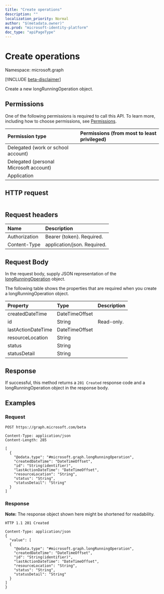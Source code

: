 ```yaml
---
title: "Create operations"
description: ""
localization_priority: Normal
author: "$(metadata.owner)"
ms.prod: "microsoft-identity-platform"
doc_type: "apiPageType"
---
```


# Create operations

Namespace: microsoft.graph

[!INCLUDE [beta-disclaimer](../../includes/beta-disclaimer.md)]

Create a new longRunningOperation object.

## Permissions

One of the following permissions is required to call this API. To learn more, including how to choose permissions, see [Permissions](/graph/permissions-reference).

| Permission type                        | Permissions (from most to least privileged) |
| :------------------------------------- | :------------------------------------------ |
| Delegated (work or school account)     |                                             |
| Delegated (personal Microsoft account) |                                             |
| Application                            |                                             |

## HTTP request

<!-- {
  "blockType": "ignored"
}
-->

```http

```

## Request headers

| Name          | Description                 |
| :------------ | :-------------------------- |
| Authorization | Bearer {token}. Required.   |
| Content-Type  | application/json. Required. |

## Request Body

In the request body, supply JSON representation of the [longRunningOperation](../resources/-longrunningoperation.md) object.

<!-- Actions and Functions -->

<!-- CRUD Methods -->

The following table shows the properties that are required when you create a longRunningOperation object.

| Property           | Type           | Description |
| :----------------- | :------------- | :---------- |
| createdDateTime    | DateTimeOffset |             |
| id                 | String         | Read-only.  |
| lastActionDateTime | DateTimeOffset |             |
| resourceLocation   | String         |             |
| status             | String         |             |
| statusDetail       | String         |             |

## Response

If successful, this method returns a `201 Created` response code and a longRunningOperation object in the response body.

## Examples

### Request

<!-- {
  "blockType": "request",
  "name": "create_operations"
}
-->

```http
POST https://graph.microsoft.com/beta

Content-Type: application/json
Content-Length: 285

[
  {
    "@odata.type": "#microsoft.graph.longRunningOperation",
    "createdDateTime": "DateTimeOffset",
    "id": "String(identifier)",
    "lastActionDateTime": "DateTimeOffset",
    "resourceLocation": "String",
    "status": "String",
    "statusDetail": "String"
  }
]

```

### Response

**Note:** The response object shown here might be shortened for readability.

<!-- {
  "blockType": "response",
  "truncated": true,
  "@odata.type": "$(this.ReturnTypeFullName)"
}
-->

```http
HTTP 1.1 201 Created

Content-Type: application/json
{
  "value": [
  {
    "@odata.type": "#microsoft.graph.longRunningOperation",
    "createdDateTime": "DateTimeOffset",
    "id": "String(identifier)",
    "lastActionDateTime": "DateTimeOffset",
    "resourceLocation": "String",
    "status": "String",
    "statusDetail": "String"
  }
]
}

```

